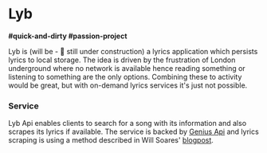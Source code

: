 # Lyb
**\#quick-and-dirty \#passion-project**

Lyb is (will be - 🚧 still under construction) a lyrics application which persists lyrics to local storage.
The idea is driven by the frustration of London underground where no network is available hence reading something or listening to something are the only options. Combining these to activity would be great, but with on-demand lyrics services it's just not possible.

### Service

Lyb Api enables clients to search for a song with its information and also scrapes its lyrics if available.
The service is backed by [Genius Api](https://docs.genius.com) and lyrics scraping is using a method described in Will Soares' [blogpost](https://dev.to/willamesoares/how-to-integrate-spotify-and-genius-api-to-easily-crawl-song-lyrics-with-python-4o62).


